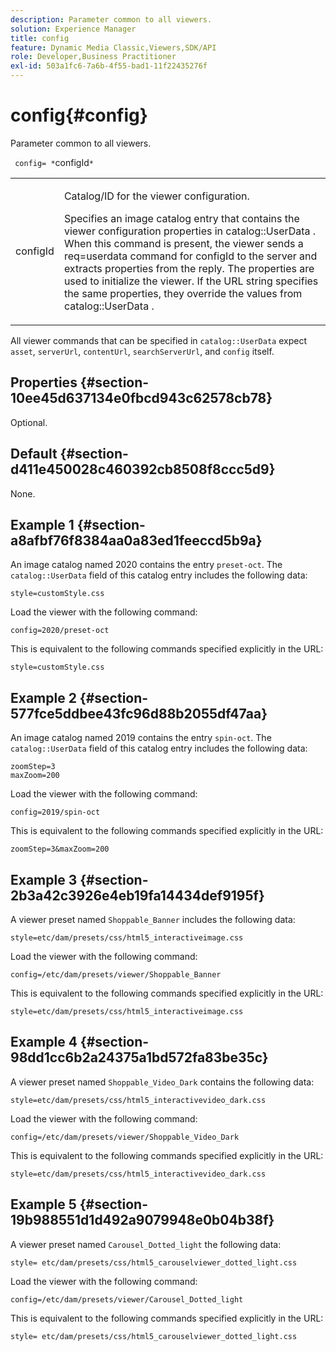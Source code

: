 ```yaml
---
description: Parameter common to all viewers.
solution: Experience Manager
title: config
feature: Dynamic Media Classic,Viewers,SDK/API
role: Developer,Business Practitioner
exl-id: 503a1fc6-7a6b-4f55-bad1-11f22435276f
---
```

# config{#config}

Parameter common to all viewers.

 ` config= *`configId`*`

<table id="table_9B98C97485DD4DEB8A6ECBCE8DF6B886"> 
 <tbody> 
  <tr> 
   <td colname="col1"> <p> <span class="codeph"> <span class="varname"> configId </span> </span> </p> </td> 
   <td colname="col2"> <p>Catalog/ID for the viewer configuration. </p> <p> Specifies an image catalog entry that contains the viewer configuration properties in <span class="codeph"> catalog::UserData </span>. When this command is present, the viewer sends a <span class="codeph"> req=userdata </span> command for <span class="codeph"> configId </span> to the server and extracts properties from the reply. The properties are used to initialize the viewer. If the URL string specifies the same properties, they override the values from <span class="codeph"> catalog::UserData </span>. </p> </td> 
  </tr> 
 </tbody> 
</table>

All viewer commands that can be specified in `catalog::UserData` expect `asset`, `serverUrl`, `contentUrl`, `searchServerUrl`, and `config` itself.

## Properties {#section-10ee45d637134e0fbcd943c62578cb78}

Optional.

## Default {#section-d411e450028c460392cb8508f8ccc5d9}

None.

## Example 1 {#section-a8afbf76f8384aa0a83ed1feeccd5b9a}

An image catalog named 2020 contains the entry `preset-oct`. The `catalog::UserData` field of this catalog entry includes the following data:

```
style=customStyle.css
```

Load the viewer with the following command:

```
config=2020/preset-oct
```

This is equivalent to the following commands specified explicitly in the URL:

```
style=customStyle.css
```

## Example 2 {#section-577fce5ddbee43fc96d88b2055df47aa}

An image catalog named 2019 contains the entry `spin-oct`. The `catalog::UserData` field of this catalog entry includes the following data:

```
zoomStep=3 
maxZoom=200
```

Load the viewer with the following command:

```
config=2019/spin-oct
```

This is equivalent to the following commands specified explicitly in the URL:

```
zoomStep=3&maxZoom=200
```

## Example 3 {#section-2b3a42c3926e4eb19fa14434def9195f}

A viewer preset named `Shoppable_Banner` includes the following data:

```
style=etc/dam/presets/css/html5_interactiveimage.css
```

Load the viewer with the following command:

```
config=/etc/dam/presets/viewer/Shoppable_Banner
```

This is equivalent to the following commands specified explicitly in the URL:

`style=etc/dam/presets/css/html5_interactiveimage.css`

## Example 4 {#section-98dd1cc6b2a24375a1bd572fa83be35c}

A viewer preset named `Shoppable_Video_Dark` contains the following data:

```
style=etc/dam/presets/css/html5_interactivevideo_dark.css
```

Load the viewer with the following command:

```
config=/etc/dam/presets/viewer/Shoppable_Video_Dark
```

This is equivalent to the following commands specified explicitly in the URL:

```
style=etc/dam/presets/css/html5_interactivevideo_dark.css
```

## Example 5 {#section-19b988551d1d492a9079948e0b04b38f}

A viewer preset named `Carousel_Dotted_light` the following data:

```
style= etc/dam/presets/css/html5_carouselviewer_dotted_light.css
```

Load the viewer with the following command:

```
config=/etc/dam/presets/viewer/Carousel_Dotted_light
```

This is equivalent to the following commands specified explicitly in the URL:

```
style= etc/dam/presets/css/html5_carouselviewer_dotted_light.css
```
